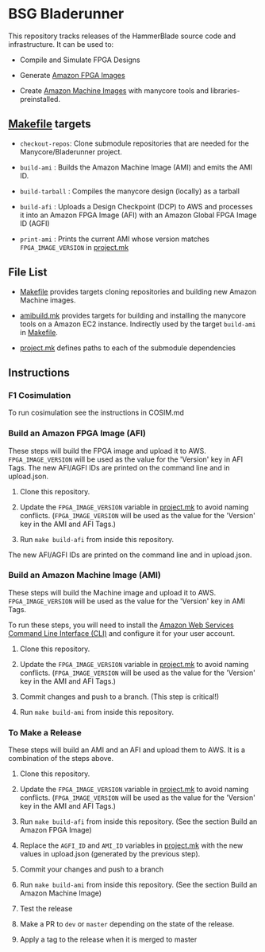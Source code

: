 # BSG Bladerunner

This repository tracks releases of the HammerBlade source code and
infrastructure. It can be used to:

* Compile and Simulate FPGA Designs

* Generate [Amazon FPGA Images](https://aws.amazon.com/ec2/instance-types/f1/)

* Create [Amazon Machine
  Images](https://docs.aws.amazon.com/AWSEC2/latest/UserGuide/AMIs.html) with
  manycore tools and libraries-preinstalled.

## [Makefile](Makefile) targets

* `checkout-repos`: Clone submodule repositories that are needed for the
  Manycore/Bladerunner project.

* `build-ami` : Builds the Amazon Machine Image (AMI) and emits the AMI ID.

* `build-tarball` : Compiles the manycore design (locally) as a tarball

* `build-afi` : Uploads a Design Checkpoint (DCP) to AWS and processes it into
  an Amazon FPGA Image (AFI) with an Amazon Global FPGA Image ID (AGFI)

* `print-ami` : Prints the current AMI whose version matches `FPGA_IMAGE_VERSION`
  in [project.mk](project.mk)

## File List

* [Makefile](Makefile) provides targets cloning repositories and building new
Amazon Machine images.

* [amibuild.mk](amibuild.mk) provides targets for building and
installing the manycore tools on a Amazon EC2 instance. Indirectly used by the
target `build-ami` in [Makefile](Makefile).

* [project.mk](project.mk) defines paths to each of the submodule
dependencies

## Instructions

### F1 Cosimulation

To run cosimulation see the instructions in COSIM.md

### Build an Amazon FPGA Image (AFI)

These steps will build the FPGA image and upload it to AWS. `FPGA_IMAGE_VERSION`
will be used as the value for the 'Version' key in AFI Tags. The new AFI/AGFI
IDs are printed on the command line and in upload.json.

1. Clone this repository.

2. Update the `FPGA_IMAGE_VERSION` variable in [project.mk](project.mk)
to avoid naming conflicts. (`FPGA_IMAGE_VERSION` will be used as the value for the
'Version' key in the AMI and AFI Tags.)

3. Run `make build-afi` from inside this repository. 

The new AFI/AGFI IDs are printed on the command line and in upload.json.

### Build an Amazon Machine Image (AMI)
   
These steps will build the Machine image and upload it to
AWS. `FPGA_IMAGE_VERSION` will be used as the value for the 'Version' key in AMI
Tags. 

To run these steps, you will need to install the [Amazon Web Services Command
Line Interface (CLI)](https://aws.amazon.com/cli/) and configure it for your
user account.

1. Clone this repository.

2. Update the `FPGA_IMAGE_VERSION` variable in [project.mk](project.mk)
to avoid naming conflicts. (`FPGA_IMAGE_VERSION` will be used as the value for the
'Version' key in the AMI and AFI Tags.)

3. Commit changes and push to a branch. (This step is critical!)

4. Run `make build-ami` from inside this repository. 

### To Make a Release
   
These steps will build an AMI and an AFI and upload them to
AWS. It is a combination of the steps above.

1. Clone this repository.

2. Update the `FPGA_IMAGE_VERSION` variable in [project.mk](project.mk)
to avoid naming conflicts. (`FPGA_IMAGE_VERSION` will be used as the value for the
'Version' key in the AMI and AFI Tags.)

3. Run `make build-afi` from inside this repository. (See the section Build an
Amazon FPGA Image)

4. Replace the `AGFI_ID` and `AMI_ID` variables in
[project.mk](project.mk) with the new values in upload.json (generated
by the previous step).

5. Commit your changes and push to a branch

6. Run `make build-ami` from inside this repository. (See the section Build an
Amazon Machine Image)

7. Test the release
    
8. Make a PR to `dev` or `master` depending on the state of the release.

9. Apply a tag to the release when it is merged to master
